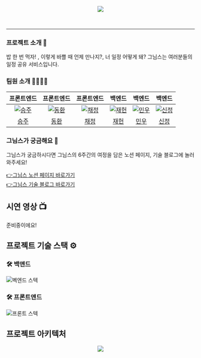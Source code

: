 <p align="center"><img src="https://user-images.githubusercontent.com/87173870/224200667-f5d8f238-af59-4f4c-aef4-09402d9a2ff5.png"></p>
<br>

* * *


### 프로젝트 소개 🙂
밥 한 번 먹자! , 이렇게 바쁠 때 언제 만나지?, 너 일정 어떻게 돼? 그님스는 여러분들의 일정 공유 서비스입니다. 
<br>
### 팀원 소개 👨‍👩‍👧‍👧

<table>
  <thead>
    <tr>
      <th align="center">프론트엔드</th>
      <th align="center">프론트엔드</th>
      <th align="center">프론트엔드</th>
      <th align="center">백엔드</th>
      <th align="center">백엔드</th>
      <th align="center">백엔드</th>
    </tr>
  </thead>
  <tbody>
<tr>
<td align="center"><a target="_blank" rel="noopener noreferrer nofollow" href="https://user-images.githubusercontent.com/87173870/224207389-b7f9a925-5e8e-4998-993d-46eca44a8744.png?size=100"><img src="https://user-images.githubusercontent.com/87173870/224207389-b7f9a925-5e8e-4998-993d-46eca44a8744.png?size=100" alt="승주" style="max-width: 100%;"></a></td>
<td align="center"><a target="_blank" rel="noopener noreferrer nofollow" href="https://user-images.githubusercontent.com/87173870/224207480-d8c01c6a-1fc2-41f0-8701-516fe646a557.png?size=100"><img src="https://user-images.githubusercontent.com/87173870/224207480-d8c01c6a-1fc2-41f0-8701-516fe646a557.png?size=100" alt="동환" style="max-width: 100%;"></a></td>
<td align="center"><a target="_blank" rel="noopener noreferrer nofollow" href="https://user-images.githubusercontent.com/87173870/224207544-598868a5-4df4-4606-b84b-f7d1d7edad01.png?size=100"><img src="https://user-images.githubusercontent.com/87173870/224207544-598868a5-4df4-4606-b84b-f7d1d7edad01.png?size=100" alt="채정" style="max-width: 100%;"></a></td>
<td align="center"><a target="_blank" rel="noopener noreferrer nofollow" href="https://user-images.githubusercontent.com/87173870/224206717-86325bbc-5473-422c-ba97-6bbf26d627ee.png?size=100"><img src="https://user-images.githubusercontent.com/87173870/224206717-86325bbc-5473-422c-ba97-6bbf26d627ee.png?size=100" alt="재헌" style="max-width: 100%;"></a></td>
<td align="center"><a target="_blank" rel="noopener noreferrer nofollow" href="https://user-images.githubusercontent.com/87173870/224207627-3de9f021-8169-4d9d-b788-ec0a7e1fd943.png?size=100"><img src="https://user-images.githubusercontent.com/87173870/224207627-3de9f021-8169-4d9d-b788-ec0a7e1fd943.png?size=100" alt="민우" style="max-width: 100%;"></a></td>
<td align="center"><a target="_blank" rel="noopener noreferrer nofollow" href="https://user-images.githubusercontent.com/87173870/224207947-eba11f6c-b055-46d8-b3e0-d82b5cc6f62a.png?size=100"><img src="https://user-images.githubusercontent.com/87173870/224207947-eba11f6c-b055-46d8-b3e0-d82b5cc6f62a.png?size=100" alt="신정" style="max-width: 100%;"></a></td>
</tr>
<tr>
<td align="center"><a href="https://github.com/jxxhxxx">승주</a></td>
<td align="center"><a href="https://github.com/jxxhxxx">동환</a></td>
<td align="center"><a href="https://github.com/jxxhxxx">채정</a></td>
<td align="center"><a href="https://github.com/jxxhxxx">재헌</a></td>
<td align="center"><a href="https://github.com/jxxhxxx">민우</a></td>
<td align="center"><a href="https://github.com/jxxhxxx">신정</a></td>
</tr>
</tbody>
</table>

### 그님스가 궁금해요 🤔

그님스가 궁금하시다면 그님스의 6주간의 여정을 담은 노션 페이지, 기술 블로그에 놀러와주세요!

[👉그님스 노션 페이지 바로가기](https://mountainous-promise-a24.notion.site/GNIMS-67a550352fb543b2b880f2998a5d2af2) <br>
[👉그님스 기술 블로그 바로가기](https://gnims.tistory.com) <br>


## 시연 영상 📺

준비중이에요!

## 프로젝트 기술 스택 ⚙️

### 🛠 백앤드
![벡엔드 스텍](https://user-images.githubusercontent.com/87173870/224219417-80d4e370-5324-46e5-963e-3baa58642559.png)

### 🛠 프론트앤드
![프론트 스텍](https://user-images.githubusercontent.com/87173870/224219442-3e6170b1-e6e2-41b3-a928-08d2f1a7cce1.png)

## 프로젝트 아키텍처

<p align="center"><img src="https://user-images.githubusercontent.com/87173870/224208872-18a67047-ad31-43f7-8d34-8a07a2fe68a2.png"></p>
<br>

